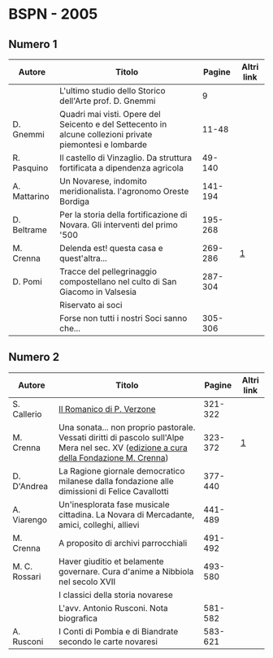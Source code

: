 # BSPN - 2005

## Numero 1

| Autore       | Titolo                                                                                                   | Pagine  | Altri link                                             |
|--------------|----------------------------------------------------------------------------------------------------------|---------|--------------------------------------------------------|
|              | L'ultimo studio dello Storico dell'Arte prof. D. Gnemmi                                                  | 9       |                                                        |
| D. Gnemmi    | Quadri mai visti. Opere del Seicento e del Settecento in alcune collezioni private piemontesi e lombarde | 11-48   |                                                        |
| R. Pasquino  | Il castello di Vinzaglio. Da struttura fortificata a dipendenza agricola                                 | 49-140  |                                                        |
| A. Mattarino | Un Novarese, indomito meridionalista. l'agronomo Oreste Bordiga                                          | 141-194 |                                                        |
| D. Beltrame  | Per la storia della fortificazione di Novara. Gli interventi del primo '500                              | 195-268 |                                                        |
| M. Crenna    | Delenda est! questa casa e quest'altra...                                                                | 269-286 | [1](https://en.calameo.com/read/004733128cc87c241dd92) |
| D. Pomi      | Tracce del pellegrinaggio compostellano nel culto di San Giacomo in Valsesia                             | 287-304 |                                                        |
|              | Riservato ai soci                                                                                        |         |                                                        |
|              | Forse non tutti i nostri Soci sanno che...                                                               | 305-306 |                                                        |

## Numero 2

| Autore        | Titolo                                                                                                                                                                                                                                | Pagine  | Altri link                                             |
|---------------|---------------------------------------------------------------------------------------------------------------------------------------------------------------------------------------------------------------------------------------|---------|--------------------------------------------------------|
| S. Callerio   | [Il Romanico di P. Verzone](http://www.ssno.it/BSPNo/bspn_aromnov.html)                                                                                                                                                               | 321-322 |                                                        |
| M. Crenna     | Una sonata... non proprio pastorale. Vessati diritti di pascolo sull'Alpe Mera nel sec. XV ([edizione a cura della Fondazione M. Crenna](http://progettofondazionedonmariocrenna.oneminutesite.it/files/2015/04/11/20-ALPE_MERA.pdf)) | 323-372 | [1](https://en.calameo.com/read/004733128df51feb2476e) |
| D. D'Andrea   | La Ragione giornale democratico milanese dalla fondazione alle dimissioni di Felice Cavallotti                                                                                                                                        | 377-440 |                                                        |
| A. Viarengo   | Un'inesplorata fase musicale cittadina. La Novara di Mercadante, amici, colleghi, allievi                                                                                                                                             | 441-489 |                                                        |
| M. Crenna     | A proposito di archivi parrocchiali                                                                                                                                                                                                   | 491-492 |                                                        |
| M. C. Rossari | Haver giuditio et belamente governare. Cura d'anime a Nibbiola nel secolo XVII                                                                                                                                                        | 493-580 |                                                        |
|               | I classici della storia novarese                                                                                                                                                                                                      |         |                                                        |
|               | L'avv. Antonio Rusconi. Nota biografica                                                                                                                                                                                               | 581-582 |                                                        |
| A. Rusconi    | I Conti di Pombia e di Biandrate secondo le carte novaresi                                                                                                                                                                            | 583-621 |                                                        |
